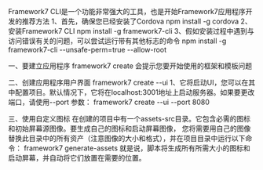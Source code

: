 Framework7 CLI是一个功能非常强大的工具，也是开始Framework7应用程序开发的推荐方法
1、首先，确保您已经安装了Cordova
npm install -g cordova 
2、安装Framework7 CLI
npm install -g framework7-cli
3、假如安装过程中遇到与访问错误有关的问题，可以尝试运行带有其他标志的命令
npm install -g framework7-cli --unsafe-perm=true --allow-root

一、要建立应用程序
framework7 create
会提示您要开始使用的框架和模板问题

二、创建应用程序用户界面
framework7 create --ui
1、它将启动UI，您可以在其中配置项目。默认情况下，它将在localhost:3001地址上启动服务器。如果要更改端口，请使用--port <n>参数：
framework7 create --ui --port 8080

三、使用自定义图标
在创建的项目中有一个assets-src目录。它包含必需的图标和初始屏幕源图像。要生成自己的图标和启动屏幕图像，
您将需要用自己的图像替换此目录中的所有资产（注意图像的大小和格式），并在项目目录中运行以下命令：
 framework7 generate-assets
就是说，脚本将生成所有所需大小的图标和启动屏幕，并自动将它们放置在需要的位置。

